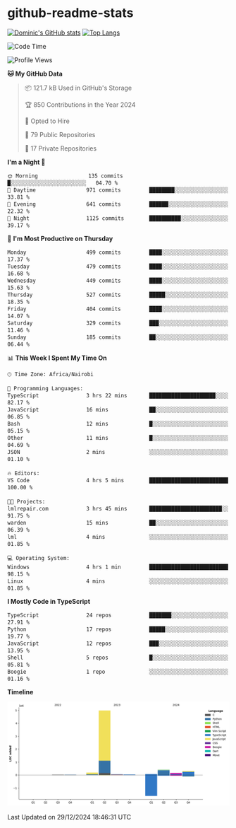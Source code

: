 # github-readme-stats
[![Dominic's GitHub stats](https://github-readme-stats.vercel.app/api?username=Domengo&show_icons=true)](https://github.com/anuraghazra/github-readme-stats)
[![Top Langs](https://github-readme-stats.vercel.app/api/top-langs/?username=Domengo&show_icons=true)](https://github.com/Domengo/github-readme-stats)

<!--START_SECTION:waka-->
![Code Time](http://img.shields.io/badge/Code%20Time-909%20hrs%2029%20mins-blue)

![Profile Views](http://img.shields.io/badge/Profile%20Views-0-blue)

**🐱 My GitHub Data** 

> 📦 121.7 kB Used in GitHub's Storage 
 > 
> 🏆 850 Contributions in the Year 2024
 > 
> 💼 Opted to Hire
 > 
> 📜 79 Public Repositories 
 > 
> 🔑 17 Private Repositories 
 > 
**I'm a Night 🦉** 

```text
🌞 Morning                135 commits         █░░░░░░░░░░░░░░░░░░░░░░░░   04.70 % 
🌆 Daytime                971 commits         ████████░░░░░░░░░░░░░░░░░   33.81 % 
🌃 Evening                641 commits         ██████░░░░░░░░░░░░░░░░░░░   22.32 % 
🌙 Night                  1125 commits        ██████████░░░░░░░░░░░░░░░   39.17 % 
```
📅 **I'm Most Productive on Thursday** 

```text
Monday                   499 commits         ████░░░░░░░░░░░░░░░░░░░░░   17.37 % 
Tuesday                  479 commits         ████░░░░░░░░░░░░░░░░░░░░░   16.68 % 
Wednesday                449 commits         ████░░░░░░░░░░░░░░░░░░░░░   15.63 % 
Thursday                 527 commits         █████░░░░░░░░░░░░░░░░░░░░   18.35 % 
Friday                   404 commits         ████░░░░░░░░░░░░░░░░░░░░░   14.07 % 
Saturday                 329 commits         ███░░░░░░░░░░░░░░░░░░░░░░   11.46 % 
Sunday                   185 commits         ██░░░░░░░░░░░░░░░░░░░░░░░   06.44 % 
```


📊 **This Week I Spent My Time On** 

```text
🕑︎ Time Zone: Africa/Nairobi

💬 Programming Languages: 
TypeScript               3 hrs 22 mins       █████████████████████░░░░   82.17 % 
JavaScript               16 mins             ██░░░░░░░░░░░░░░░░░░░░░░░   06.85 % 
Bash                     12 mins             █░░░░░░░░░░░░░░░░░░░░░░░░   05.15 % 
Other                    11 mins             █░░░░░░░░░░░░░░░░░░░░░░░░   04.69 % 
JSON                     2 mins              ░░░░░░░░░░░░░░░░░░░░░░░░░   01.10 % 

🔥 Editors: 
VS Code                  4 hrs 5 mins        █████████████████████████   100.00 % 

🐱‍💻 Projects: 
lmlrepair.com            3 hrs 45 mins       ███████████████████████░░   91.75 % 
warden                   15 mins             ██░░░░░░░░░░░░░░░░░░░░░░░   06.39 % 
lml                      4 mins              ░░░░░░░░░░░░░░░░░░░░░░░░░   01.85 % 

💻 Operating System: 
Windows                  4 hrs 1 min         █████████████████████████   98.15 % 
Linux                    4 mins              ░░░░░░░░░░░░░░░░░░░░░░░░░   01.85 % 
```

**I Mostly Code in TypeScript** 

```text
TypeScript               24 repos            ███████░░░░░░░░░░░░░░░░░░   27.91 % 
Python                   17 repos            █████░░░░░░░░░░░░░░░░░░░░   19.77 % 
JavaScript               12 repos            ███░░░░░░░░░░░░░░░░░░░░░░   13.95 % 
Shell                    5 repos             █░░░░░░░░░░░░░░░░░░░░░░░░   05.81 % 
Boogie                   1 repo              ░░░░░░░░░░░░░░░░░░░░░░░░░   01.16 % 
```



**Timeline**

![Lines of Code chart](https://raw.githubusercontent.com/Domengo/Domengo/main/assets/bar_graph.png)


 Last Updated on 29/12/2024 18:46:31 UTC
<!--END_SECTION:waka-->


